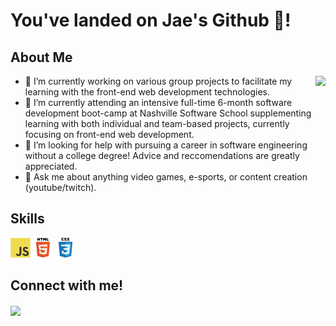 <!--
**JavontaeH/JavontaeH** is a ✨ _special_ ✨ repository because its `README.md` (this file) appears on your GitHub profile.

Here are some ideas to get you started:
-->

<h1> You've landed on Jae's Github 🚀!</h1>
<p align='center'>


<h2> About Me</h2>

<img align="right" height="180em" src="https://github-readme-stats.vercel.app/api?username=JavontaeH&show_icons=true&hide_border=true&&count_private=true&include_all_commits=true" />

- 🔭 I’m currently working on various group projects to facilitate my learning with the front-end web development technologies.  
- 🌱 I’m currently attending an intensive full-time 6-month software development boot-camp at Nashville Software School supplementing learning with both individual and team-based projects, currently focusing on front-end web development.
- 🤔 I’m looking for help with pursuing a career in software engineering without a college degree! Advice and reccomendations are greatly appreciated.
- 💬 Ask me about anything video games, e-sports, or content creation (youtube/twitch).


## Skills
<nobr><img width ='32px' src ='https://raw.githubusercontent.com/devicons/devicon/master/icons/javascript/javascript-original.svg'>
<img width ='32px' src ='https://raw.githubusercontent.com/devicons/devicon/master/icons/html5/html5-original-wordmark.svg'>
<img width ='32px' src ='https://raw.githubusercontent.com/devicons/devicon/master/icons/css3/css3-original-wordmark.svg'></nobr>




<h2> Connect with me! </h2>
<a href = 'https://www.linkedin.com/in/javontae-hardeman/'> <img width='20px' align= 'center' src="https://raw.githubusercontent.com/rahulbanerjee26/githubAboutMeGenerator/main/icons/linked-in-alt.svg"/></a>

